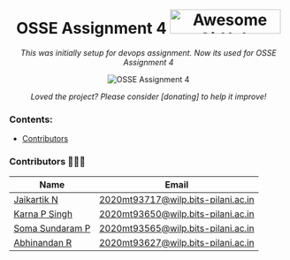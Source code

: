 

<h1 align="center">OSSE Assignment 4
<a href="https://github.com/2020mt93717/devops" target="_blank"><img src="https://api.producthunt.com/widgets/embed-image/v1/featured.svg?post_id=277987&theme=light" alt="Awesome GitHub Profiles - Best curated list of developers readme, updated every 15 min | Product Hunt" style="width: 200px; height: 44px;" width="200" height="44" /></a></h1>
<div align="center">


<i>This was initially setup for devops assignment. Now its used for OSSE Assignment 4</i>


<img alt="OSSE Assignment 4" src="assets/agpr.gif"> </img>

<i>Loved the project? Please consider [donating] to help it improve!</i>

</div>

### Contents:
  - [Contributors](#contributors)
    
### Contributors 👨🏽‍💻
|Name| Email|
|----|-------|
|[Jaikartik N](https://2020mt93717.github.io) | 2020mt93717@wilp.bits-pilani.ac.in |
|[Karna P Singh](https://2020mt93650.github.io/2020mt93650/) | 2020mt93650@wilp.bits-pilani.ac.in |
|[Soma Sundaram P](https://ss-acc.github.io/) | 2020mt93565@wilp.bits-pilani.ac.in |
|[Abhinandan R](https://abhi55521.github.io/Abhi55521) | 2020mt93627@wilp.bits-pilani.ac.in |


